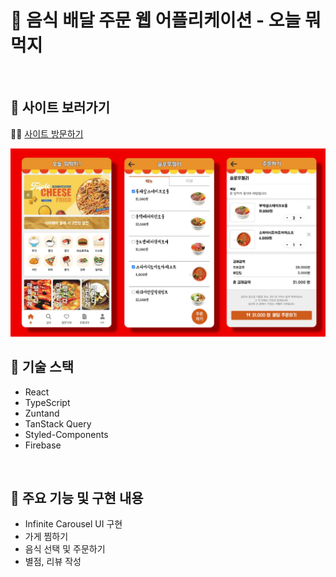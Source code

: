 # 🍔 음식 배달 주문 웹 어플리케이션 - 오늘 뭐먹지

<br>

## 🏈 사이트 보러가기

🧑‍💻 [사이트 방문하기](https://my-delivery-app-d2fb0.web.app)

<img src="/preview-image.jpg" width="800" />

<br>


## 🎒 기술 스택

- React
- TypeScript
- Zuntand
- TanStack Query
- Styled-Components
- Firebase

<br>

## 🚀 주요 기능 및 구현 내용

- Infinite Carousel UI 구현
- 가게 찜하기
- 음식 선택 및 주문하기
- 별점, 리뷰 작성

<br>
